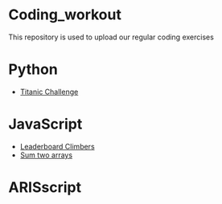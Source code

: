 # Coding_workout
This repository is used to upload our regular coding exercises

# Python
* [Titanic Challenge](https://github.com/JessSanchezC/Coding_workout/tree/main/python/titanic)

# JavaScript
* [Leaderboard Climbers](https://github.com/JessSanchezC/Coding_workout/tree/main/javascript/LeaderboardClimbers)
* [Sum two arrays](https://github.com/JessSanchezC/Coding_workout/tree/main/javascript/SumTwoArrays)

# ARISscript
